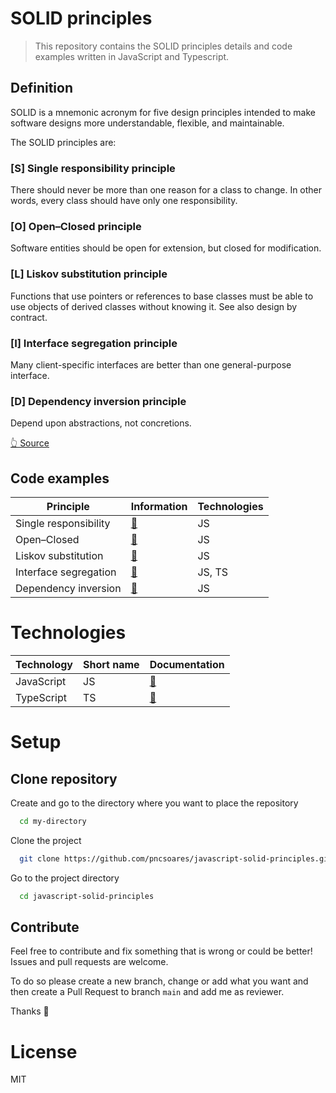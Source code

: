 # SOLID principles

> This repository contains the SOLID principles details and code examples written in JavaScript and Typescript.

## Definition

SOLID is a mnemonic acronym for five design principles intended to make software designs more understandable, flexible, and maintainable.

The SOLID principles are:

### [S] Single responsibility principle

There should never be more than one reason for a class to change.
In other words, every class should have only one responsibility.

### [O] Open–Closed principle

Software entities should be open for extension, but closed for modification.

### [L] Liskov substitution principle

Functions that use pointers or references to base classes must be able to use objects of derived classes without knowing it.
See also design by contract.

### [I] Interface segregation principle

Many client-specific interfaces are better than one general-purpose interface.

### [D] Dependency inversion principle

Depend upon abstractions, not concretions.

[👆 Source](https://en.wikipedia.org/wiki/SOLID)

## Code examples

| Principle | Information | Technologies |
| -- | -- | -- |
| Single responsibility | [📄](./SingleResponsiblityPrinciple/README.md) | JS |
| Open–Closed | [📄](./OpenClosedPrinciple/README.md) | JS |
| Liskov substitution | [📄](./LiskovSubstitutionPrinciple/README.md) | JS |
| Interface segregation | [📄](./InterfaceSegregationPrinciple/README.md) | JS, TS |
| Dependency inversion | [📄](./DependencyInversionPrinciple/README.md) | JS |

# Technologies

| Technology | Short name | Documentation |  
| -- | -- | -- |
| JavaScript | JS | [📎](https://www.javascript.com) | 
| TypeScript | TS | [📎](https://www.typescriptlang.org/docs/) |

# Setup

## Clone repository

Create and go to the directory where you want to place the repository

```bash
  cd my-directory
```

Clone the project

```bash
  git clone https://github.com/pncsoares/javascript-solid-principles.git
```

Go to the project directory

```bash
  cd javascript-solid-principles
```

## Contribute

Feel free to contribute and fix something that is wrong or could be better! Issues and pull requests are welcome.

To do so please create a new branch, change or add what you want and then create a Pull Request to branch `main` and add me as reviewer.

Thanks 🙏

# License

MIT
